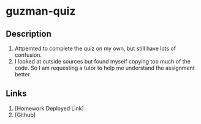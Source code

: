 # guzman-quiz

## Description 
1. Attpemted to complete the quiz on my own, but still have lots of confusion.
2. I looked at outside sources but found myself copying too much of the code. So I am requesting a tutor to help me understand the assignment better. 

## Links 

1. [Homework Deployed Link]
2. [Github]